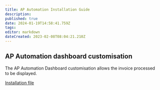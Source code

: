 ```yaml
---
title: AP Automation Installation Guide
description: 
published: true
date: 2024-01-19T14:58:41.759Z
tags: 
editor: markdown
dateCreated: 2023-02-08T08:04:21.210Z
---
```


## AP Automation dashboard customisation
The AP Automation Dashboard customisation allows the invoice processed to be displayed.

[Installation file](/epicor_cabs/gha_ap_dash_customer_solution.cab)